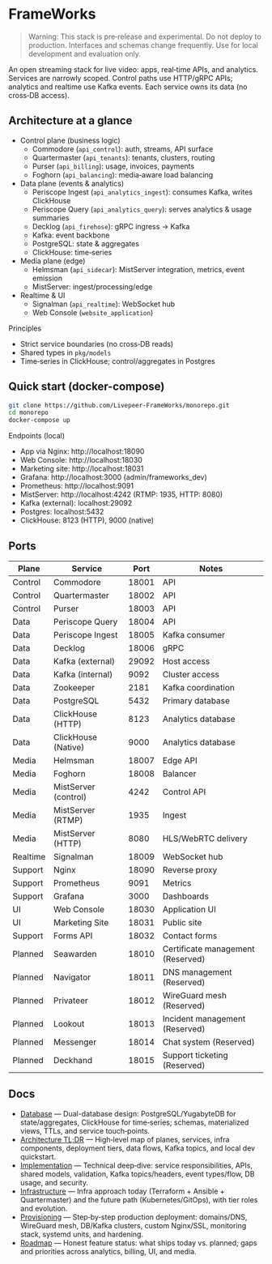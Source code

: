 # FrameWorks

> Warning: This stack is pre‑release and experimental. Do not deploy to production. Interfaces and schemas change frequently. Use for local development and evaluation only.

An open streaming stack for live video: apps, real‑time APIs, and analytics. Services are narrowly scoped. Control paths use HTTP/gRPC APIs; analytics and realtime use Kafka events. Each service owns its data (no cross‑DB access).

## Architecture at a glance

- Control plane (business logic)
  - Commodore (`api_control`): auth, streams, API surface
  - Quartermaster (`api_tenants`): tenants, clusters, routing
  - Purser (`api_billing`): usage, invoices, payments
  - Foghorn (`api_balancing`): media‑aware load balancing
- Data plane (events & analytics)
  - Periscope Ingest (`api_analytics_ingest`): consumes Kafka, writes ClickHouse
  - Periscope Query (`api_analytics_query`): serves analytics & usage summaries
  - Decklog (`api_firehose`): gRPC ingress → Kafka
  - Kafka: event backbone
  - PostgreSQL: state & aggregates
  - ClickHouse: time‑series
- Media plane (edge)
  - Helmsman (`api_sidecar`): MistServer integration, metrics, event emission
  - MistServer: ingest/processing/edge
- Realtime & UI
  - Signalman (`api_realtime`): WebSocket hub
  - Web Console (`website_application`)

Principles
- Strict service boundaries (no cross‑DB reads)
- Shared types in `pkg/models`
- Time‑series in ClickHouse; control/aggregates in Postgres

## Quick start (docker-compose)

```bash
git clone https://github.com/Livepeer-FrameWorks/monorepo.git
cd monorepo
docker-compose up
```

Endpoints (local)
- App via Nginx: http://localhost:18090
- Web Console: http://localhost:18030
- Marketing site: http://localhost:18031
- Grafana: http://localhost:3000 (admin/frameworks_dev)
- Prometheus: http://localhost:9091
- MistServer: http://localhost:4242 (RTMP: 1935, HTTP: 8080)
- Kafka (external): localhost:29092
- Postgres: localhost:5432
- ClickHouse: 8123 (HTTP), 9000 (native)

## Ports

| Plane | Service | Port | Notes |
| --- | --- | --- | --- |
| Control | Commodore | 18001 | API |
| Control | Quartermaster | 18002 | API |
| Control | Purser | 18003 | API |
| Data | Periscope Query | 18004 | API |
| Data | Periscope Ingest | 18005 | Kafka consumer |
| Data | Decklog | 18006 | gRPC |
| Data | Kafka (external) | 29092 | Host access |
| Data | Kafka (internal) | 9092 | Cluster access |
| Data | Zookeeper | 2181 | Kafka coordination |
| Data | PostgreSQL | 5432 | Primary database |
| Data | ClickHouse (HTTP) | 8123 | Analytics database |
| Data | ClickHouse (Native) | 9000 | Analytics database |
| Media | Helmsman | 18007 | Edge API |
| Media | Foghorn | 18008 | Balancer |
| Media | MistServer (control) | 4242 | Control API |
| Media | MistServer (RTMP) | 1935 | Ingest |
| Media | MistServer (HTTP) | 8080 | HLS/WebRTC delivery |
| Realtime | Signalman | 18009 | WebSocket hub |
| Support | Nginx | 18090 | Reverse proxy |
| Support | Prometheus | 9091 | Metrics |
| Support | Grafana | 3000 | Dashboards |
| UI | Web Console | 18030 | Application UI |
| UI | Marketing Site | 18031 | Public site |
| Support | Forms API | 18032 | Contact forms |
| Planned | Seawarden | 18010 | Certificate management (Reserved) |
| Planned | Navigator | 18011 | DNS management (Reserved) |
| Planned | Privateer | 18012 | WireGuard mesh (Reserved) |
| Planned | Lookout | 18013 | Incident management (Reserved) |
| Planned | Messenger | 18014 | Chat system (Reserved) |
| Planned | Deckhand | 18015 | Support ticketing (Reserved) |

## Docs
- [Database](docs/DATABASE.md) — Dual-database design: PostgreSQL/YugabyteDB for state/aggregates, ClickHouse for time‑series; schemas, materialized views, TTLs, and service touch‑points.
- [Architecture TL;DR](docs/TLDR.md) — High‑level map of planes, services, infra components, deployment tiers, data flows, Kafka topics, and local dev quickstart.
- [Implementation](docs/IMPLEMENTATION.md) — Technical deep‑dive: service responsibilities, APIs, shared models, validation, Kafka topics/headers, event types/flow, DB usage, and security.
- [Infrastructure](docs/INFRASTRUCTURE.md) — Infra approach today (Terraform + Ansible + Quartermaster) and the future path (Kubernetes/GitOps), with tier roles and evolution.
- [Provisioning](docs/PROVISIONING.md) — Step‑by‑step production deployment: domains/DNS, WireGuard mesh, DB/Kafka clusters, custom Nginx/SSL, monitoring stack, systemd units, and hardening.
- [Roadmap](docs/ROADMAP.md) — Honest feature status: what ships today vs. planned; gaps and priorities across analytics, billing, UI, and media.
